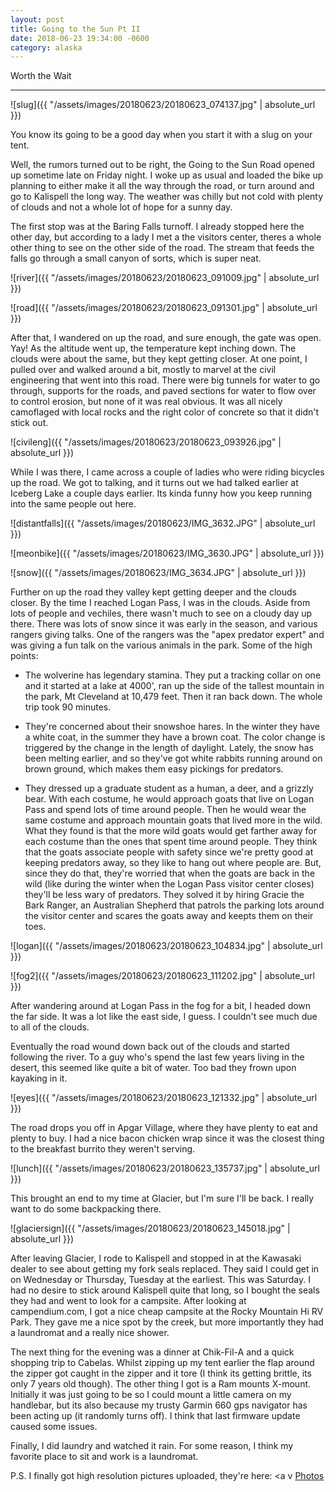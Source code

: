 ```yaml
---
layout: post
title: Going to the Sun Pt II
date: 2018-06-23 19:34:00 -0600
category: alaska
---
```


Worth the Wait

---


![slug]({{ "/assets/images/20180623/20180623_074137.jpg" | absolute_url }})

You know its going to be a good day when you start it with a slug on your tent.

Well, the rumors turned out to be right, the Going to the Sun Road opened up sometime late on Friday night.  I woke up as usual and loaded the bike up planning to either make it all the way through the road, or turn around and go to Kalispell the long way.  The weather was chilly but not cold with plenty of clouds and not a whole lot of hope for a sunny day.  

The first stop was at the Baring Falls turnoff.  I already stopped here the other day, but according to a lady I met a the visitors center, theres a whole other thing to see on the other side of the road.  The stream that feeds the falls go through a small canyon of sorts, which is super neat.  

![river]({{ "/assets/images/20180623/20180623_091009.jpg" | absolute_url }})

![road]({{ "/assets/images/20180623/20180623_091301.jpg" | absolute_url }})

After that, I wandered on up the road, and sure enough, the gate was open.  Yay!  As the altitude went up, the temperature kept inching down.  The clouds were about the same, but they kept getting closer.  At one point, I pulled over and walked around a bit, mostly to marvel at the civil engineering that went into this road.  There were big tunnels for water to go through, supports for the roads, and paved sections for water to flow over to control erosion, but none of it was real obvious.  It was all nicely camoflaged with local rocks and the right color of concrete so that it didn't stick out.

![civileng]({{ "/assets/images/20180623/20180623_093926.jpg" | absolute_url }})

While I was there, I came across a couple of ladies who were riding bicycles up the road.  We got to talking, and it turns out we had talked earlier at Iceberg Lake a couple days earlier.  Its kinda funny how you keep running into the same people out here.

![distantfalls]({{ "/assets/images/20180623/IMG_3632.JPG" | absolute_url }})

![meonbike]({{ "/assets/images/20180623/IMG_3630.JPG" | absolute_url }})

![snow]({{ "/assets/images/20180623/IMG_3634.JPG" | absolute_url }})

Further on up the road they valley kept getting deeper and the clouds closer.  By the time I reached Logan Pass, I was in the clouds.  Aside from lots of people and vechiles, there wasn't much to see on a cloudy day up there.  There was lots of snow since it was early in the season, and various rangers giving talks.  One of the rangers was the "apex predator expert" and was giving a fun talk on the various animals in the park.  Some of the high points:

* The wolverine has legendary stamina.  They put a tracking collar on one and it started at a lake at 4000', ran up the side of the tallest mountain in the park, Mt Cleveland at 10,479 feet.  Then it ran back down.  The whole trip took 90 minutes.

* They're concerned about their snowshoe hares.  In the winter they have a white coat, in the summer they have a brown coat.  The color change is triggered by the change in the length of daylight.  Lately, the snow has been melting earlier, and so they've got white rabbits running around on brown ground, which makes them easy pickings for predators.

* They dressed up a graduate student as a human, a deer, and a grizzly bear.  With each costume, he would approach goats that live on Logan Pass and spend lots of time around people.  Then he would wear the same costume and approach mountain goats that lived more in the wild.  What they found is that the more wild goats would get farther away for each costume than the ones that spent time around people.  They think that the goats associate people with safety since we're pretty good at keeping predators away, so they like to hang out where people are.  But, since they do that, they're worried that when the goats are back in the wild (like during the winter when the Logan Pass visitor center closes) they'll be less wary of predators.  They solved it by hiring Gracie the Bark Ranger, an Australian Shepherd that patrols the parking lots around the visitor center and scares the goats away and keepts them on their toes.

![logan]({{ "/assets/images/20180623/20180623_104834.jpg" | absolute_url }})

![fog2]({{ "/assets/images/20180623/20180623_111202.jpg" | absolute_url }})

After wandering around at Logan Pass in the fog for a bit, I headed down the far side.  It was a lot like the east side, I guess.  I couldn't see much due to all of the clouds.  

Eventually the road wound down back out of the clouds and started following the river.  To a guy who's spend the last few years living in the desert, this seemed like quite a bit of water.  Too bad they frown upon kayaking in it.

![eyes]({{ "/assets/images/20180623/20180623_121332.jpg" | absolute_url }})

The road drops you off in Apgar Village, where they have plenty to eat and plenty to buy.  I had a nice bacon chicken wrap since it was the closest thing to the breakfast burrito they weren't serving.

![lunch]({{ "/assets/images/20180623/20180623_135737.jpg" | absolute_url }})

This brought an end to my time at Glacier, but I'm sure I'll be back.  I really want to do some backpacking there.

![glaciersign]({{ "/assets/images/20180623/20180623_145018.jpg" | absolute_url }})

After leaving Glacier, I rode to Kalispell and stopped in at the Kawasaki dealer to see about getting my fork seals replaced.  They said I could get in on Wednesday or Thursday, Tuesday at the earliest.  This was Saturday.  I had no desire to stick around Kalispell quite that long, so I bought the seals they had and went to look for a campsite.  After looking at campendium.com, I got a nice cheap campsite at the Rocky Mountain Hi RV Park.  They gave me a nice spot by the creek, but more importantly they had a laundromat and a really nice shower.

The next thing for the evening was a dinner at Chik-Fil-A and a quick shopping trip to Cabelas.  Whilst zipping up my tent earlier the flap around the zipper got caught in the zipper and it tore (I think its getting brittle, its only 7 years old though).  The other thing I got is a Ram mounts X-mount.  Initially it was just going to be so I could mount a little camera on my handlebar, but its also because my trusty Garmin 660 gps navigator has been acting up (it randomly turns off).  I think that last firmware update caused some issues.  

Finally, I did laundry and watched it rain.  For some reason, I think my favorite place to sit and work is a laundromat.



P.S.  I finally got high resolution pictures uploaded, they're here: <a v
<a href="https://www.flickr.com/photos/36630181@N06/albums/72157696709375771" >Photos</a>
